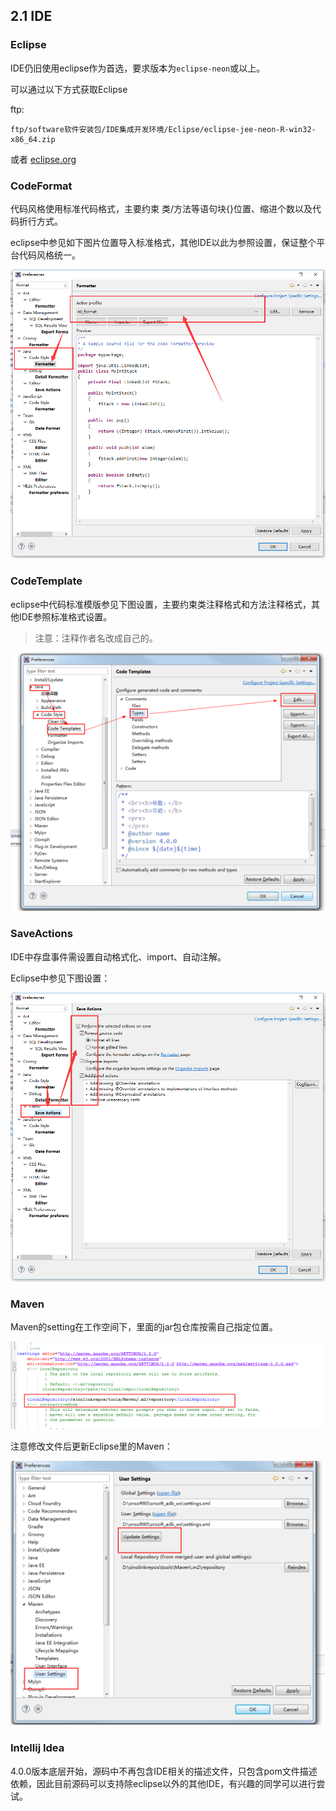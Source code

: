 ## 2.1 IDE

### Eclipse

IDE仍旧使用eclipse作为首选，要求版本为`eclipse-neon`或以上。

可以通过以下方式获取Eclipse

ftp:

```
ftp/software软件安装包/IDE集成开发环境/Eclipse/eclipse-jee-neon-R-win32-x86_64.zip
```

或者 [eclipse.org](https://www.eclipse.org/downloads/)

### CodeFormat

代码风格使用标准代码格式，主要约束 类/方法等语句块{}位置、缩进个数以及代码折行方式。

eclipse中参见如下图片位置导入标准格式，其他IDE以此为参照设置，保证整个平台代码风格统一。

![](/assets/code-format.png)

### CodeTemplate

eclipse中代码标准模版参见下图设置，主要约束类注释格式和方法注释格式，其他IDE参照标准格式设置。

> 注意：注释作者名改成自己的。

![](/assets/code-template.png)

### SaveActions

IDE中存盘事件需设置自动格式化、import、自动注解。

Eclipse中参见下图设置：

![](/assets/save-actions.png)

### Maven

Maven的setting在工作空间下，里面的jar包仓库按需自己指定位置。


![](/assets/maven-setting.png)

注意修改文件后更新Eclipse里的Maven：

![](/assets/maven-eclipse.png)

### Intellij Idea

4.0.0版本底层开始，源码中不再包含IDE相关的描述文件，只包含pom文件描述依赖，因此目前源码可以支持除eclipse以外的其他IDE，有兴趣的同学可以进行尝试。



